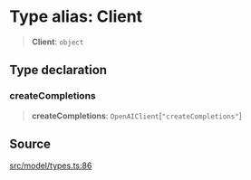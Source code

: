 # Type alias: Client

> **Client**: `object`

## Type declaration

### createCompletions

> **createCompletions**: `OpenAIClient`\[`"createCompletions"`\]

## Source

[src/model/types.ts:86](https://github.com/dexaai/llm-tools/blob/3551610/src/model/types.ts#L86)
